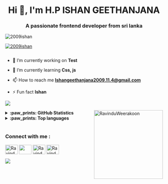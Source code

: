 <h1 align="center">Hi 👋, I'm H.P ISHAN GEETHANJANA</h1>
<h3 align="center">A passionate frontend developer from sri lanka</h3>

<p align="left"> <img src="https://komarev.com/ghpvc/?username=2009ishan&label=Profile%20views&color=0e75b6&style=flat" alt="2009ishan" /> </p>

<p align="left"> <a href="https://github.com/ryo-ma/github-profile-trophy"><img src="https://github-profile-trophy.vercel.app/?username=2009ishan" alt="2009ishan" /></a> </p>

<p align="left"> <a href="https://twitter.com/" target="blank"><img src="https://img.shields.io/twitter/follow/?logo=twitter&style=for-the-badge" alt="" /></a> </p>

- 🔭 I’m currently working on **Test**

- 🌱 I’m currently learning **Css, js**

- 📫 How to reach me **Ishangeethanjana2009.11.4@gmail.com**

- ⚡ Fun fact **Ishan**

<a href="https://www.youtube.com/watch?v=dQw4w9WgXcQ"><img src="line_break.gif"></a>



<a href="https://www.youtube.com/watch?v=dQw4w9WgXcQ"><img align="right" src="computer.gif" alt="RavinduWeerakoon" height="220"/></a>


<details>
  <summary><b>:paw_prints: GitHub Statistics</b></summary><br>
  
[![Chathura's GitHub stats](https://github-readme-stats.vercel.app/api?username=RavinduWeerakoon&rank_icon=github&show=prs_merged_percentage&hide=contribs,issues&show_icons=true&custom_title=Open%20Source%20Contributions&bg_color=1a101c25&icon_color=9595ea&text_color=ffffff&title_color=9595ea&border_radius=10&border_color=6b4176#gh-dark-mode-only)](https://github.com/RavinduWeerakoon#gh-dark-mode-only)

[![Chathura's GitHub stats](https://github-readme-stats.vercel.app/api?username=RavinduWeerakoon&rank_icon=github&show=prs_merged_percentage&hide=contribs,issues&show_icons=true&custom_title=Open%20Source%20Contributions&bg_color=fdf5ff&text_color=000000&title_color=2f2f96&border_radius=10&border_color=4747d8&icon_color=c97bde#gh-light-mode-only)](https://github.com/RavinduWeerakoon#gh-light-mode-only)

</details>  
<details>
  <summary><b>:paw_prints: Top languages</b></summary><br>

[![Top Langs](https://github-readme-stats.vercel.app/api/top-langs/?username=RavinduWeerakoon&hide=Tcl,HTML,Pascal,Perl,Cmake,Shell&layout=compact&langs_count=5&custom_title=Most%20Used%20Languages%20in%20FOSS%20Projects&card_width=470px&bg_color=1a101c25&text_color=ffffff&title_color=9595ea&border_radius=10&border_color=6b4176#gh-dark-mode-only)](https://github.com/RavinduWeerakoon#gh-dark-mode-only)

[![Top Langs](https://github-readme-stats.vercel.app/api/top-langs/?username=RavinduWeerakoon&hide=Tcl,HTML,Pascal,Perl,Cmake,Shell&layout=compact&langs_count=5&custom_title=Most%20Used%20Languages%20in%20FOSS%20Projects&card_width=470px&bg_color=fdf5ff&text_color=000000&title_color=2f2f96&border_radius=10&border_color=4747d8#gh-light-mode-only)](https://github.com/RavinduWeerakoon#gh-light-mode-only)

</details>
<br>
<h3 align="left">Connect with me :</h3>
<p align="left">
  <a href="https://www.linkedin.com/in/ravindu2001/" target="blank"><img align="center"
      src="icons\linkedin.svg"
      alt="RavinduWeerakoon" height="30" width="40" /></a>
  <a href="https://stackoverflow.com/users/15209066/rav2001" target="blank"><img align="center"
      src="icons\stackoverflow.svg" height="30" width="40" /></a>
  <a href="https://www.hackerrank.com/https://www.hackerrank.com/profile/210685N_CSE_21" target="blank"><img align="center"
      src="icons\hackerrank.svg"
      alt="RavinduWeerakoon" height="30" width="40" /></a>
 <a href="https://twitter.com/nope" target="blank"><img align="center"
      src="icons\twitter.svg"
      alt="RavinduWeerakoon" height="30" width="40" /></a>
</p>
<a href="https://www.youtube.com/watch?v=dQw4w9WgXcQ"><img src="line_break.gif"></a>

